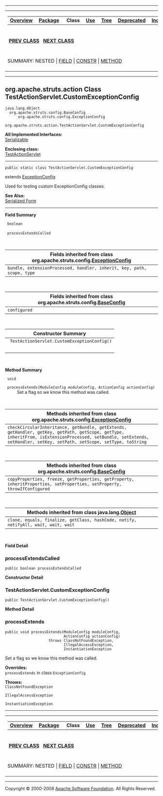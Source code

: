 ------------------------------------------------------------------------

<span id="navbar_top"></span> [](#skip-navbar_top "Skip navigation links")

<table>
<colgroup>
<col width="50%" />
<col width="50%" />
</colgroup>
<tbody>
<tr class="odd">
<td align="left"><span id="navbar_top_firstrow"></span>
<table>
<tbody>
<tr class="odd">
<td align="left"><a href="../../../../overview-summary.html.md"><strong>Overview</strong></a> </td>
<td align="left"><a href="package-summary.html.md"><strong>Package</strong></a> </td>
<td align="left"> <strong>Class</strong> </td>
<td align="left"><a href="class-use/TestActionServlet.CustomExceptionConfig.html.md"><strong>Use</strong></a> </td>
<td align="left"><a href="package-tree.html.md"><strong>Tree</strong></a> </td>
<td align="left"><a href="../../../../deprecated-list.html.md"><strong>Deprecated</strong></a> </td>
<td align="left"><a href="../../../../index-all.html.md"><strong>Index</strong></a> </td>
<td align="left"><a href="../../../../help-doc.html.md"><strong>Help</strong></a> </td>
</tr>
</tbody>
</table></td>
<td align="left"></td>
</tr>
<tr class="even">
<td align="left"> <a href="../../../../org/apache/struts/action/TestActionServlet.CustomActionConfig.html.md" title="class in org.apache.struts.action"><strong>PREV CLASS</strong></a>   <a href="../../../../org/apache/struts/action/TestActionServlet.CustomFormBeanConfig.html" title="class in org.apache.struts.action"><strong>NEXT CLASS</strong></a></td>
<td align="left"><a href="../../../../index.html.md?org/apache/struts/action/TestActionServlet.CustomExceptionConfig.html"><strong>FRAMES</strong></a>    <a href="TestActionServlet.CustomExceptionConfig.html"><strong>NO FRAMES</strong></a>    
<a href="../../../../allclasses-noframe.html.md"><strong>All Classes</strong></a></td>
</tr>
<tr class="odd">
<td align="left">SUMMARY: NESTED | <a href="#field_summary">FIELD</a> | <a href="#constructor_summary">CONSTR</a> | <a href="#method_summary">METHOD</a></td>
<td align="left">DETAIL: <a href="#field_detail">FIELD</a> | <a href="#constructor_detail">CONSTR</a> | <a href="#method_detail">METHOD</a></td>
</tr>
</tbody>
</table>

<span id="skip-navbar_top"></span>

------------------------------------------------------------------------

org.apache.struts.action
 Class TestActionServlet.CustomExceptionConfig
----------------------------------------------

    java.lang.Object
      org.apache.struts.config.BaseConfig
          org.apache.struts.config.ExceptionConfig
              org.apache.struts.action.TestActionServlet.CustomExceptionConfig

**All Implemented Interfaces:**  
[Serializable](http://java.sun.com/j2se/1.4.2/docs/api/java/io/Serializable.html.md?is-external=true "class or interface in java.io")

<!-- -->

**Enclosing class:**  
[TestActionServlet](../../../../org/apache/struts/action/TestActionServlet.html.md "class in org.apache.struts.action")

------------------------------------------------------------------------

    public static class TestActionServlet.CustomExceptionConfig

extends [ExceptionConfig](../../../../../apidocs/org/apache/struts/config/ExceptionConfig.html.md?is-external=true "class or interface in org.apache.struts.config")

Used for testing custom ExceptionConfig classes.

**See Also:**  
[Serialized Form](../../../../serialized-form.html.md#org.apache.struts.action.TestActionServlet.CustomExceptionConfig)

------------------------------------------------------------------------

<span id="field_summary"></span>

**Field Summary**

` boolean`

` processExtendsCalled`
            

 <span id="fields_inherited_from_class_org.apache.struts.config.ExceptionConfig"></span>

| **Fields inherited from class org.apache.struts.config.[ExceptionConfig](../../../../../apidocs/org/apache/struts/config/ExceptionConfig.html.md?is-external=true "class or interface in org.apache.struts.config")** |
|--------------------------------------------------------------------------------------------------------------------------------------------------------------------------------------------------------------------|
| `bundle, extensionProcessed, handler, inherit, key, path, scope, type`                                                                                                                                             |

 <span id="fields_inherited_from_class_org.apache.struts.config.BaseConfig"></span>

| **Fields inherited from class org.apache.struts.config.[BaseConfig](../../../../../apidocs/org/apache/struts/config/BaseConfig.html.md?is-external=true "class or interface in org.apache.struts.config")** |
|----------------------------------------------------------------------------------------------------------------------------------------------------------------------------------------------------------|
| `configured`                                                                                                                                                                                             |

  <span id="constructor_summary"></span>

| **Constructor Summary**                      |
|----------------------------------------------|
| ` TestActionServlet.CustomExceptionConfig()` 
                                               |

  <span id="method_summary"></span>

**Method Summary**

` void`

` processExtends(ModuleConfig moduleConfig, ActionConfig actionConfig)`
           Set a flag so we know this method was called.

 <span id="methods_inherited_from_class_org.apache.struts.config.ExceptionConfig"></span>

| **Methods inherited from class org.apache.struts.config.[ExceptionConfig](../../../../../apidocs/org/apache/struts/config/ExceptionConfig.html.md?is-external=true "class or interface in org.apache.struts.config")**   |
|-----------------------------------------------------------------------------------------------------------------------------------------------------------------------------------------------------------------------|
| `checkCircularInheritance, getBundle, getExtends, getHandler, getKey, getPath, getScope, getType, inheritFrom, isExtensionProcessed, setBundle, setExtends, setHandler, setKey, setPath, setScope, setType, toString` |

 <span id="methods_inherited_from_class_org.apache.struts.config.BaseConfig"></span>

| **Methods inherited from class org.apache.struts.config.[BaseConfig](../../../../../apidocs/org/apache/struts/config/BaseConfig.html.md?is-external=true "class or interface in org.apache.struts.config")** |
|-----------------------------------------------------------------------------------------------------------------------------------------------------------------------------------------------------------|
| `copyProperties, freeze, getProperties, getProperty, inheritProperties, setProperties, setProperty, throwIfConfigured`                                                                                    |

 <span id="methods_inherited_from_class_java.lang.Object"></span>

| **Methods inherited from class java.lang.[Object](http://java.sun.com/j2se/1.4.2/docs/api/java/lang/Object.html.md?is-external=true "class or interface in java.lang")** |
|-----------------------------------------------------------------------------------------------------------------------------------------------------------------------|
| `clone, equals, finalize, getClass, hashCode, notify, notifyAll, wait, wait, wait`                                                                                    |

 

<span id="field_detail"></span>

**Field Detail**

<span id="processExtendsCalled"></span>

### processExtendsCalled

    public boolean processExtendsCalled

<span id="constructor_detail"></span>

**Constructor Detail**

### TestActionServlet.CustomExceptionConfig

    public TestActionServlet.CustomExceptionConfig()

<span id="method_detail"></span>

**Method Detail**

### processExtends

    public void processExtends(ModuleConfig moduleConfig,
                               ActionConfig actionConfig)
                        throws ClassNotFoundException,
                               IllegalAccessException,
                               InstantiationException

Set a flag so we know this method was called.

**Overrides:**  
`processExtends` in class `ExceptionConfig`

<!-- -->

**Throws:**  
`ClassNotFoundException`

`IllegalAccessException`

`InstantiationException`

------------------------------------------------------------------------

<span id="navbar_bottom"></span> [](#skip-navbar_bottom "Skip navigation links")

<table>
<colgroup>
<col width="50%" />
<col width="50%" />
</colgroup>
<tbody>
<tr class="odd">
<td align="left"><span id="navbar_bottom_firstrow"></span>
<table>
<tbody>
<tr class="odd">
<td align="left"><a href="../../../../overview-summary.html.md"><strong>Overview</strong></a> </td>
<td align="left"><a href="package-summary.html.md"><strong>Package</strong></a> </td>
<td align="left"> <strong>Class</strong> </td>
<td align="left"><a href="class-use/TestActionServlet.CustomExceptionConfig.html.md"><strong>Use</strong></a> </td>
<td align="left"><a href="package-tree.html.md"><strong>Tree</strong></a> </td>
<td align="left"><a href="../../../../deprecated-list.html.md"><strong>Deprecated</strong></a> </td>
<td align="left"><a href="../../../../index-all.html.md"><strong>Index</strong></a> </td>
<td align="left"><a href="../../../../help-doc.html.md"><strong>Help</strong></a> </td>
</tr>
</tbody>
</table></td>
<td align="left"></td>
</tr>
<tr class="even">
<td align="left"> <a href="../../../../org/apache/struts/action/TestActionServlet.CustomActionConfig.html.md" title="class in org.apache.struts.action"><strong>PREV CLASS</strong></a>   <a href="../../../../org/apache/struts/action/TestActionServlet.CustomFormBeanConfig.html" title="class in org.apache.struts.action"><strong>NEXT CLASS</strong></a></td>
<td align="left"><a href="../../../../index.html.md?org/apache/struts/action/TestActionServlet.CustomExceptionConfig.html"><strong>FRAMES</strong></a>    <a href="TestActionServlet.CustomExceptionConfig.html"><strong>NO FRAMES</strong></a>    
<a href="../../../../allclasses-noframe.html.md"><strong>All Classes</strong></a></td>
</tr>
<tr class="odd">
<td align="left">SUMMARY: NESTED | <a href="#field_summary">FIELD</a> | <a href="#constructor_summary">CONSTR</a> | <a href="#method_summary">METHOD</a></td>
<td align="left">DETAIL: <a href="#field_detail">FIELD</a> | <a href="#constructor_detail">CONSTR</a> | <a href="#method_detail">METHOD</a></td>
</tr>
</tbody>
</table>

<span id="skip-navbar_bottom"></span>

------------------------------------------------------------------------

Copyright © 2000-2008 [Apache Software Foundation](http://www.apache.org/). All Rights Reserved.
